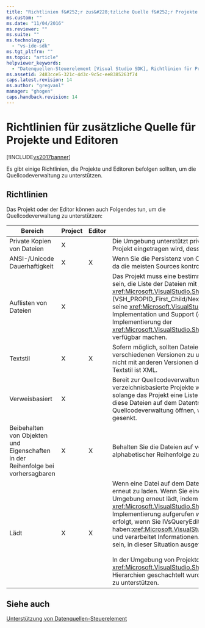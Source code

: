 ```yaml
---
title: "Richtlinien f&#252;r zus&#228;tzliche Quelle f&#252;r Projekte und Editoren | Microsoft Docs"
ms.custom: ""
ms.date: "11/04/2016"
ms.reviewer: ""
ms.suite: ""
ms.technology: 
  - "vs-ide-sdk"
ms.tgt_pltfrm: ""
ms.topic: "article"
helpviewer_keywords: 
  - "Datenquellen-Steuerelement [Visual Studio SDK], Richtlinien für Projekte und Editoren"
ms.assetid: 2483cce5-321c-4d3c-9c5c-ee8385263f74
caps.latest.revision: 14
ms.author: "gregvanl"
manager: "ghogen"
caps.handback.revision: 14
---
```

# Richtlinien f&#252;r zus&#228;tzliche Quelle f&#252;r Projekte und Editoren
[!INCLUDE[vs2017banner](../../code-quality/includes/vs2017banner.md)]

Es gibt einige Richtlinien, die Projekte und Editoren befolgen sollten, um die Quellcodeverwaltung zu unterstützen.  
  
## Richtlinien  
 Das Projekt oder der Editor können auch Folgendes tun, um die Quellcodeverwaltung zu unterstützen:  
  
|Bereich|Project|Editor|Details|  
|-------------|-------------|------------|-------------|  
|Private Kopien von Dateien|X||Die Umgebung unterstützt private Kopien von Dateien.  Das heißt, verfügt jede Person, die im Projekt eingetragen wird, dessen\/eigene private Kopie der Dateien in diesem Projekt.|  
|ANSI\-\/Unicode Dauerhaftigkeit|X|X|Wenn Sie die Persistenz von Code schreiben, behalten Sie die Dateien in der ANSI\-Form bei, da die meisten Sources kontrollprogramme Unicode nicht unterstützen.|  
|Auflisten von Dateien|X||Das Projekt muss eine bestimmte Liste aller Dateien darin enthalten und muss in der Lage sein, die Liste der Dateien mit <xref:Microsoft.VisualStudio.Shell.Interop.IVsSccProject2> oder <xref:Microsoft.VisualStudio.Shell.Interop.IVsHierarchy.GetProperty%2A> \(VSH\_PROPID\_First\_Child\/Next\_Sibling\) aufzulisten.  Das Projekt sollte Elementnamen über seine <xref:Microsoft.VisualStudio.Shell.Interop.IVsProject.GetMkDocument%2A> Implementation und Support \(einschließlich\) Gerätedateien Name der durch seine Implementierung der <xref:Microsoft.VisualStudio.Shell.Interop.IVsProject.IsDocumentInProject%2A> auch verfügbar machen.|  
|Textstil|X|X|Sofern möglich, sollten Dateien im Textformat sein, damit der Zusammenführung der verschiedenen Versionen zu unterstützen.  Dateien, die nicht im Textformat wurden, können nicht mit anderen Versionen der Datei später zusammengeführt werden.  Das bevorzugte Textstil ist XML.|  
|Verweisbasiert|X||Bereit zur Quellcodeverwaltung Verweisbasierte Projekte werden unterstützt.  verzeichnisbasierte Projekte werden jedoch auch über die Quellcodeverwaltung unterstützt, solange das Projekt eine Liste der Dateien bei Bedarf vorlegen kann, unabhängig davon, ob diese Dateien auf dem Datenträger vorhanden sind.  Wenn Sie ein Projekt aus der Quellcodeverwaltung öffnen, wird die Projektdatei vor allen zugehörigen Dateien zunächst gesenkt.|  
|Beibehalten von Objekten und Eigenschaften in der Reihenfolge bei vorhersagbaren|X|X|Behalten Sie die Dateien auf vorhersehbare Reihenfolge zusammenführen, z. B. alphabetischer Reihenfolge zu erleichtern.|  
|Lädt|X|X|Wenn eine Datei auf dem Datenträger geändert wird, muss der Editor in der Lage sein, diese erneut zu laden.  Wenn Sie eine Verbindung mit der Quellcodeverwaltung beteiligt sind, die Umgebung erneut lädt, indem Sie Daten für die <xref:Microsoft.VisualStudio.Shell.Interop.IVsPersistDocData2.ReloadDocData%2A> Implementierung aufgerufen wird.  Der schwierigste Lädt kasten ist, wenn ein Auschecken erfolgt, wenn Sie IVsQueryEditQuerySave: aufgerufen haben:<xref:Microsoft.VisualStudio.Shell.Interop.IVsQueryEditQuerySave2.QueryEditFiles%2A> und verarbeitet Informationen.  Allerdings muss der erneuten Laden von Code in der Lage sein, in dieser Situation ausgeführt werden.<br /><br /> In der Umgebung von Projektdateien automatisch neu.  Allerdings muss ein Projekt <xref:Microsoft.VisualStudio.Shell.Interop.IVsPersistHierarchyItem2> implementieren, wenn es Hierarchien geschachtelt wurde, um das erneute Laden von geschachtelten Projektdateien zu unterstützen.|  
  
## Siehe auch  
 [Unterstützung von Datenquellen\-Steuerelement](../../extensibility/internals/supporting-source-control.md)